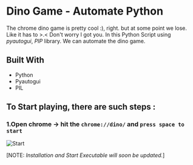 # Dino Game - Automate Python

The chrome dino game is pretty cool :), right. but at some point we lose.
Like it has to >.< Don't worry I got you. 
In this Python Script using *pyautogui*, *PIP* library. We can automate the dino game.



## Built With  
* Python
* Pyautogui
* PIL
 


## To Start playing, there are such steps :


### 1.Open chrome -> hit the `chrome://dino/` and `press space to start`
![Start](https://user-images.githubusercontent.com/64283478/114218195-bb2eb580-9986-11eb-9dd6-4d027b141050.PNG)



[NOTE: *Installation and Start Executable will soon be updated.*]